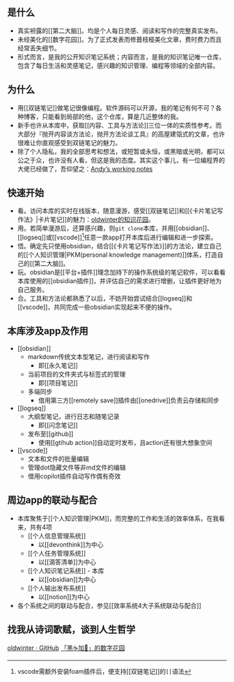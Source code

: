 ## 是什么

- 真实袒露的[[第二大脑]]。均是个人每日灵感、阅读和写作的完整真实发布。
- 未经美化的[[数字花园]]。为了正式发表而修葺枝桠美化文章，费时费力而且经常丢失细节。
- 形式而言，是我的公开知识笔记系统；内容而言，是我的知识笔记唯一仓库，包含了每日生活和灵感笔记，感兴趣的知识管理、编程等领域的全部内容。

## 为什么  

- 用[[双链笔记]]做笔记很像编程。软件源码可以开源，我的笔记有何不可？各种博客，只能看到局部的他，这个仓库，算是几近整体的我。
- 新手也许从本库中，获取[[内容、工具与方法论]]三位一体的实质性参考。而大部分『抛开内容谈方法论，抛开方法论谈工具』的高屋建瓴式的文章，也许很难让你直观感受到双链笔记的魅力。
- 除了个人隐私，我的全部思考和想法，或短暂或永恒，或黑暗或光明，都可以公之于众，也许没有人看，但这是我的态度。其实这个事儿，有一位编程界的大佬已经做了，吾仰望之：[Andyʼs working notes](https://notes.andymatuschak.org/About_these_notes)

## 快速开始

- 看。访问本库的实时在线版本，随意漫游，感受[[双链笔记]]和[[《卡片笔记写作法》|卡片笔记]]的魅力：[oldwinter的知识花园](https://oldwinter.github.io/knowledge-garden/)。
- 用。若简单漫游后，还算感兴趣，则`git clone`本库，并用[[obsidian]]、[[logseq]]或[[vscode]][^1]任意一款app打开本库后进行编辑和进一步探索。
- 悟。确定先只使用obsidian，结合[[《卡片笔记写作法》]]的方法论，建立自己的[[个人知识管理|PKM(personal knowledge management)]]体系，打造自己的[[第二大脑]]。
- 玩。obsidian是[[平台+插件]]理念加持下的操作系统级的笔记软件，可以看看本库使用的[[obsidian插件]]，并评估自己的需求进行增删，让插件更好地为自己服务。
- 合。工具和方法论都熟悉了以后，不妨开始尝试结合[[logseq]]和[[vscode]]，共同完成一些obsidian实现起来不便的操作。

## 本库涉及app及作用

- [[obsidian]]
	- markdown传统文本型笔记，进行阅读和写作
		- 即[[永久笔记]]
	- 当前项目的文件夹式与标签式的管理
		- 即[[项目笔记]]
	- 多端同步
		- 借用第三方[[remotely save]]插件由[[onedrive]]负责云存储和同步
- [[logseq]]
	- 大纲型笔记，进行日志和随笔记录
		- 即[[闪念笔记]]
	- 发布至[[github]]
		- 使用[[gtihub action]]自动定时发布，且action还有很大想象空间
- [[vscode]]
	- 文本和文件的批量编辑
	- 管理dot隐藏文件等非md文件的编辑
	- 借用copilot插件自动写作偶有奇效

## 周边app的联动与配合

- 本库聚焦于[[个人知识管理|PKM]]，而完整的工作和生活的效率体系，在我看来，共有4项
	- [[个人信息管理系统]]
		- 以[[devonthink]]为中心
	- [[个人任务管理系统]]
		- 以[[滴答清单]]为中心
	- [[个人知识笔记系统]] - 本库
		- 以[[obsidian]]为中心
	- [[个人输出发布系统]]
		- 以[[notion]]为中心
- 各个系统之间的联动与配合，参见[[效率系统4大子系统联动与配合]]

## 找我从诗词歌赋，谈到人生哲学

[oldwinter · GitHub](http://github.com/oldwinter)
[「黑☕️加🧋」的数字花园](http://oldwinter.top/)

[^1]: vscode需额外安装foam插件后，便支持[[双链笔记]]的`[[`语法
